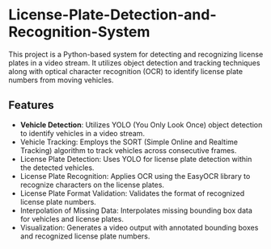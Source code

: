 # License-Plate-Detection-and-Recognition-System
This project is a Python-based system for detecting and recognizing license plates in a video stream.
It utilizes object detection and tracking techniques along with optical character recognition (OCR) to identify license plate numbers from moving vehicles.
## Features
- __Vehicle Detection__: Utilizes YOLO (You Only Look Once) object detection to identify vehicles in a video stream.
- Vehicle Tracking: Employs the SORT (Simple Online and Realtime Tracking) algorithm to track vehicles across consecutive frames.
- License Plate Detection: Uses YOLO for license plate detection within the detected vehicles.
- License Plate Recognition: Applies OCR using the EasyOCR library to recognize characters on the license plates.
- License Plate Format Validation: Validates the format of recognized license plate numbers.
- Interpolation of Missing Data: Interpolates missing bounding box data for vehicles and license plates.
- Visualization: Generates a video output with annotated bounding boxes and recognized license plate numbers.
